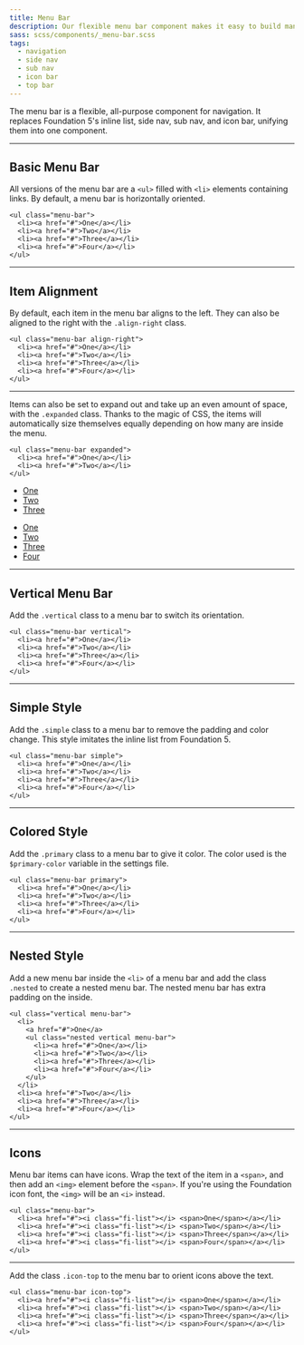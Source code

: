```yaml
---
title: Menu Bar
description: Our flexible menu bar component makes it easy to build many common navigation patterns, all with the same markup.
sass: scss/components/_menu-bar.scss
tags:
  - navigation
  - side nav
  - sub nav
  - icon bar
  - top bar
---
```


The menu bar is a flexible, all-purpose component for navigation. It replaces Foundation 5's inline list, side nav, sub nav, and icon bar, unifying them into one component.

---

## Basic Menu Bar

All versions of the menu bar are a `<ul>` filled with `<li>` elements containing links. By default, a menu bar is horizontally oriented.

```html_example
<ul class="menu-bar">
  <li><a href="#">One</a></li>
  <li><a href="#">Two</a></li>
  <li><a href="#">Three</a></li>
  <li><a href="#">Four</a></li>
</ul>
```

---

## Item Alignment

By default, each item in the menu bar aligns to the left. They can also be aligned to the right with the `.align-right` class.

```html_example
<ul class="menu-bar align-right">
  <li><a href="#">One</a></li>
  <li><a href="#">Two</a></li>
  <li><a href="#">Three</a></li>
  <li><a href="#">Four</a></li>
</ul>
```

---

Items can also be set to expand out and take up an even amount of space, with the `.expanded` class. Thanks to the magic of CSS, the items will automatically size themselves equally depending on how many are inside the menu.

```html_example
<ul class="menu-bar expanded">
  <li><a href="#">One</a></li>
  <li><a href="#">Two</a></li>
</ul>
```

<ul class="menu-bar expanded">
  <li><a href="#">One</a></li>
  <li><a href="#">Two</a></li>
  <li><a href="#">Three</a></li>
</ul>

<ul class="menu-bar expanded">
  <li><a href="#">One</a></li>
  <li><a href="#">Two</a></li>
  <li><a href="#">Three</a></li>
  <li><a href="#">Four</a></li>
</ul>

---

## Vertical Menu Bar

Add the `.vertical` class to a menu bar to switch its orientation.

```html_example
<ul class="menu-bar vertical">
  <li><a href="#">One</a></li>
  <li><a href="#">Two</a></li>
  <li><a href="#">Three</a></li>
  <li><a href="#">Four</a></li>
</ul>
```

---

## Simple Style

Add the `.simple` class to a menu bar to remove the padding and color change. This style imitates the inline list from Foundation 5.

```html_example
<ul class="menu-bar simple">
  <li><a href="#">One</a></li>
  <li><a href="#">Two</a></li>
  <li><a href="#">Three</a></li>
  <li><a href="#">Four</a></li>
</ul>
```

---

## Colored Style

Add the `.primary` class to a menu bar to give it color. The color used is the `$primary-color` variable in the settings file.

```html_example
<ul class="menu-bar primary">
  <li><a href="#">One</a></li>
  <li><a href="#">Two</a></li>
  <li><a href="#">Three</a></li>
  <li><a href="#">Four</a></li>
</ul>
```

---

## Nested Style

Add a new menu bar inside the `<li>` of a menu bar and add the class `.nested` to create a nested menu bar. The nested menu bar has extra padding on the inside.

```html_example
<ul class="vertical menu-bar">
  <li>
    <a href="#">One</a>
    <ul class="nested vertical menu-bar">
      <li><a href="#">One</a></li>
      <li><a href="#">Two</a></li>
      <li><a href="#">Three</a></li>
      <li><a href="#">Four</a></li>
    </ul>
  </li>
  <li><a href="#">Two</a></li>
  <li><a href="#">Three</a></li>
  <li><a href="#">Four</a></li>
</ul>
```

---

## Icons

Menu bar items can have icons. Wrap the text of the item in a `<span>`, and then add an `<img>` element before the `<span>`. If you're using the Foundation icon font, the `<img>` will be an `<i>` instead.

```html_example
<ul class="menu-bar">
  <li><a href="#"><i class="fi-list"></i> <span>One</span></a></li>
  <li><a href="#"><i class="fi-list"></i> <span>Two</span></a></li>
  <li><a href="#"><i class="fi-list"></i> <span>Three</span></a></li>
  <li><a href="#"><i class="fi-list"></i> <span>Four</span></a></li>
</ul>
```

---

Add the class `.icon-top` to the menu bar to orient icons above the text.

```html_example
<ul class="menu-bar icon-top">
  <li><a href="#"><i class="fi-list"></i> <span>One</span></a></li>
  <li><a href="#"><i class="fi-list"></i> <span>Two</span></a></li>
  <li><a href="#"><i class="fi-list"></i> <span>Three</span></a></li>
  <li><a href="#"><i class="fi-list"></i> <span>Four</span></a></li>
</ul>
```